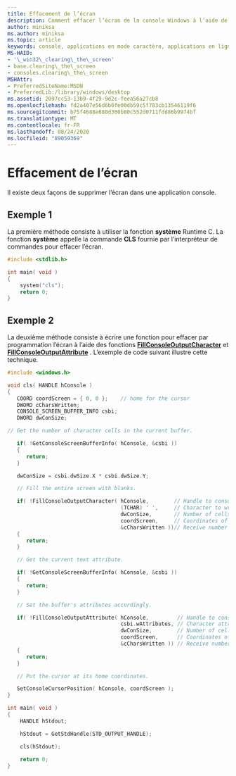 ```yaml
---
title: Effacement de l’écran
description: Comment effacer l’écran de la console Windows à l’aide de la fonction système ou par programme à l’aide des fonctions d’API publiques.
author: miniksa
ms.author: miniksa
ms.topic: article
keywords: console, applications en mode caractère, applications en ligne de commande, applications Terminal Server, API de console
MS-HAID:
- '\_win32\_clearing\_the\_screen'
- base.clearing\_the\_screen
- consoles.clearing\_the\_screen
MSHAttr:
- PreferredSiteName:MSDN
- PreferredLib:/library/windows/desktop
ms.assetid: 2097cc53-13b9-4f29-9d2c-feea56a27cb8
ms.openlocfilehash: fd2a407e56d6b0fe00db59c5f783cb13546119f6
ms.sourcegitcommit: b75f4688e080d300b80c552d0711fdd86b9974bf
ms.translationtype: MT
ms.contentlocale: fr-FR
ms.lasthandoff: 08/24/2020
ms.locfileid: "89059369"
---
```

# <a name="clearing-the-screen"></a>Effacement de l’écran


Il existe deux façons de supprimer l’écran dans une application console.

## <a name="span-idexample_1spanspan-idexample_1spanspan-idexample_1spanexample-1"></a><span id="Example_1"></span><span id="example_1"></span><span id="EXAMPLE_1"></span>Exemple 1


La première méthode consiste à utiliser la fonction **système** Runtime C. La fonction **système** appelle la commande **CLS** fournie par l’interpréteur de commandes pour effacer l’écran.

```C
#include <stdlib.h>

int main( void )
{
    system("cls");
    return 0;
}
```

## <a name="span-idexample_2spanspan-idexample_2spanspan-idexample_2spanexample-2"></a><span id="Example_2"></span><span id="example_2"></span><span id="EXAMPLE_2"></span>Exemple 2


La deuxième méthode consiste à écrire une fonction pour effacer par programmation l’écran à l’aide des fonctions [**FillConsoleOutputCharacter**](fillconsoleoutputcharacter.md) et [**FillConsoleOutputAttribute**](fillconsoleoutputattribute.md) . L’exemple de code suivant illustre cette technique.

```C
#include <windows.h>

void cls( HANDLE hConsole )
{
   COORD coordScreen = { 0, 0 };    // home for the cursor 
   DWORD cCharsWritten;
   CONSOLE_SCREEN_BUFFER_INFO csbi; 
   DWORD dwConSize;

// Get the number of character cells in the current buffer. 

   if( !GetConsoleScreenBufferInfo( hConsole, &csbi ))
   {
      return;
   }

   dwConSize = csbi.dwSize.X * csbi.dwSize.Y;

   // Fill the entire screen with blanks.

   if( !FillConsoleOutputCharacter( hConsole,        // Handle to console screen buffer 
                                    (TCHAR) ' ',     // Character to write to the buffer
                                    dwConSize,       // Number of cells to write 
                                    coordScreen,     // Coordinates of first cell 
                                    &cCharsWritten ))// Receive number of characters written
   {
      return;
   }

   // Get the current text attribute.

   if( !GetConsoleScreenBufferInfo( hConsole, &csbi ))
   {
      return;
   }

   // Set the buffer's attributes accordingly.

   if( !FillConsoleOutputAttribute( hConsole,         // Handle to console screen buffer 
                                    csbi.wAttributes, // Character attributes to use
                                    dwConSize,        // Number of cells to set attribute 
                                    coordScreen,      // Coordinates of first cell 
                                    &cCharsWritten )) // Receive number of characters written
   {
      return;
   }

   // Put the cursor at its home coordinates.

   SetConsoleCursorPosition( hConsole, coordScreen );
}

int main( void )
{
    HANDLE hStdout;

    hStdout = GetStdHandle(STD_OUTPUT_HANDLE);

    cls(hStdout);
    
    return 0;
}
```

 

 




